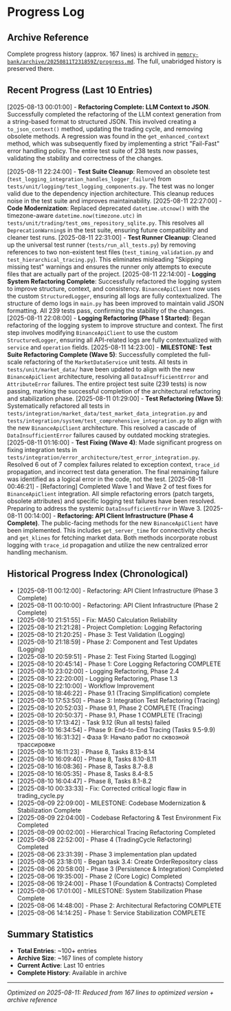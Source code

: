 # Progress Log

## Archive Reference
Complete progress history (approx. 167 lines) is archived in [`memory-bank/archive/20250811T231859Z/progress.md`](memory-bank/archive/20250811T231859Z/progress.md). The full, unabridged history is preserved there.

## Recent Progress (Last 10 Entries)
[2025-08-13 00:01:00] - **Refactoring Complete: LLM Context to JSON**. Successfully completed the refactoring of the LLM context generation from a string-based format to structured JSON. This involved creating a `to_json_context()` method, updating the trading cycle, and removing obsolete methods. A regression was found in the `get_enhanced_context` method, which was subsequently fixed by implementing a strict "Fail-Fast" error handling policy. The entire test suite of 238 tests now passes, validating the stability and correctness of the changes.

[2025-08-11 22:24:00] - **Test Suite Cleanup**: Removed an obsolete test (`test_logging_integration_handles_logger_failure`) from `tests/unit/logging/test_logging_components.py`. The test was no longer valid due to the dependency injection architecture. This cleanup reduces noise in the test suite and improves maintainability.
[2025-08-11 22:27:00] - **Code Modernization**: Replaced deprecated `datetime.utcnow()` with the timezone-aware `datetime.now(timezone.utc)` in `tests/unit/trading/test_oms_repository_sqlite.py`. This resolves all `DeprecationWarning`s in the test suite, ensuring future compatibility and cleaner test runs.
[2025-08-11 22:31:00] - **Test Runner Cleanup**: Cleaned up the universal test runner (`tests/run_all_tests.py`) by removing references to two non-existent test files (`test_timing_validation.py` and `test_hierarchical_tracing.py`). This eliminates misleading "Skipping missing test" warnings and ensures the runner only attempts to execute files that are actually part of the project.
[2025-08-11 22:14:00] - **Logging System Refactoring Complete**: Successfully refactored the logging system to improve structure, context, and consistency. `BinanceApiClient` now uses the custom `StructuredLogger`, ensuring all logs are fully contextualized. The structure of demo logs in `main.py` has been improved to maintain valid JSON formatting. All 239 tests pass, confirming the stability of the changes.
[2025-08-11 22:08:00] - **Logging Refactoring (Phase 1 Started)**: Began refactoring of the logging system to improve structure and context. The first step involves modifying `BinanceApiClient` to use the custom `StructuredLogger`, ensuring all API-related logs are fully contextualized with `service` and `operation` fields.
[2025-08-11 14:23:00] - **MILESTONE: Test Suite Refactoring Complete (Wave 5)**: Successfully completed the full-scale refactoring of the `MarketDataService` unit tests. All tests in `tests/unit/market_data/` have been updated to align with the new `BinanceApiClient` architecture, resolving all `DataInsufficientError` and `AttributeError` failures. The entire project test suite (239 tests) is now passing, marking the successful completion of the architectural refactoring and stabilization phase.
[2025-08-11 01:29:00] - **Test Refactoring (Wave 5)**: Systematically refactored all tests in `tests/integration/market_data/test_market_data_integration.py` and `tests/integration/system/test_comprehensive_integration.py` to align with the new `BinanceApiClient` architecture. This resolved a cascade of `DataInsufficientError` failures caused by outdated mocking strategies.
[2025-08-11 01:16:00] - **Test Fixing (Wave 4)**: Made significant progress on fixing integration tests in `tests/integration/error_architecture/test_error_integration.py`. Resolved 6 out of 7 complex failures related to exception context, `trace_id` propagation, and incorrect test data generation. The final remaining failure was identified as a logical error in the code, not the test.
[2025-08-11 00:46:21] - [Refactoring] Completed Wave 1 and Wave 2 of test fixes for `BinanceApiClient` integration. All simple refactoring errors (patch targets, obsolete attributes) and specific logging test failures have been resolved. Preparing to address the systemic `DataInsufficientError` in Wave 3.
[2025-08-11 00:14:00] - **Refactoring: API Client Infrastructure (Phase 4 Complete)**. The public-facing methods for the new `BinanceApiClient` have been implemented. This includes `get_server_time` for connectivity checks and `get_klines` for fetching market data. Both methods incorporate robust logging with `trace_id` propagation and utilize the new centralized error handling mechanism.

## Historical Progress Index (Chronological)
- [2025-08-11 00:12:00] - Refactoring: API Client Infrastructure (Phase 3 Complete)
- [2025-08-11 00:10:00] - Refactoring: API Client Infrastructure (Phase 2 Complete)
- [2025-08-10 21:51:55] - Fix: MA50 Calculation Reliability
- [2025-08-10 21:21:28] - Project Completion: Logging Refactoring
- [2025-08-10 21:20:25] - Phase 3: Test Validation (Logging)
- [2025-08-10 21:18:59] - Phase 2: Component and Test Updates (Logging)
- [2025-08-10 20:59:51] - Phase 2: Test Fixing Started (Logging)
- [2025-08-10 20:45:14] - Phase 1: Core Logging Refactoring COMPLETE
- [2025-08-10 23:02:00] - Logging Refactoring, Phase 2.4
- [2025-08-10 22:20:00] - Logging Refactoring, Phase 1.3
- [2025-08-10 22:10:00] - Workflow Improvement
- [2025-08-10 18:46:22] - Phase 9.1 (Tracing Simplification) complete
- [2025-08-10 17:53:50] - Phase 3: Integration Test Refactoring (Tracing)
- [2025-08-10 20:52:03] - Phase 9.1, Phase 2 COMPLETE (Tracing)
- [2025-08-10 20:50:37] - Phase 9.1, Phase 1 COMPLETE (Tracing)
- [2025-08-10 17:13:42] - Task 9.12 (Run all tests) failed
- [2025-08-10 16:34:54] - Phase 9: End-to-End Tracing (Tasks 9.5-9.9)
- [2025-08-10 16:31:32] - Фаза 9: Начало работ по сквозной трассировке
- [2025-08-10 16:11:23] - Phase 8, Tasks 8.13-8.14
- [2025-08-10 16:09:40] - Phase 8, Tasks 8.10-8.11
- [2025-08-10 16:08:36] - Phase 8, Tasks 8.7-8.8
- [2025-08-10 16:05:35] - Phase 8, Tasks 8.4-8.5
- [2025-08-10 16:04:47] - Phase 8, Tasks 8.1-8.2
- [2025-08-10 00:33:33] - Fix: Corrected critical logic flaw in trading_cycle.py
- [2025-08-09 22:09:00] - MILESTONE: Codebase Modernization & Stabilization Complete
- [2025-08-09 22:04:00] - Codebase Refactoring & Test Environment Fix Completed
- [2025-08-09 00:02:00] - Hierarchical Tracing Refactoring Completed
- [2025-08-08 22:52:00] - Phase 4 (TradingCycle Refactoring) Completed
- [2025-08-06 23:31:39] - Phase 3 implementation plan updated
- [2025-08-06 23:18:01] - Began task 3.4: Create OrderRepository class
- [2025-08-06 20:58:00] - Phase 3 (Persistence & Integration) Completed
- [2025-08-06 19:35:00] - Phase 2 (Core Logic) Completed
- [2025-08-06 19:24:00] - Phase 1 (Foundation & Contracts) Completed
- [2025-08-06 17:01:00] - MILESTONE: System Stabilization Phase Complete
- [2025-08-06 14:48:00] - Phase 2: Architectural Refactoring COMPLETE
- [2025-08-06 14:14:25] - Phase 1: Service Stabilization COMPLETE

## Summary Statistics
- **Total Entries**: ~100+ entries
- **Archive Size**: ~167 lines of complete history
- **Current Active**: Last 10 entries
- **Complete History**: Available in archive

---
*Optimized on 2025-08-11: Reduced from 167 lines to optimized version + archive reference*
